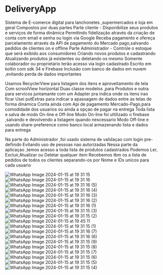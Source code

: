 ﻿# DeliveryApp

Sistema de E-comerce digital para lanchonetes ,supermercados e loja em geral
Compostos por duas partes
Parte cliente -
Disponibilize seus produtos e serviços de forma dinâmica 
Permitindo fidelização através da criação de conta com email e senha ou login via Google 
Receba pagamento e ofereça parcelamento através da API de pagamento do Mercado pago,salvando pedidos de clientes on e offline 
Parte Administrador -
Controle o estoque que será exibido aos consumidores 
Criando novos produtos e cadastrando 
Atualizando produtos já existentes ou deletando os mesmo
Somente colaborador ou proprietário terão acesso via login cadastrado
Escrito em koltin com sdk 34 e Firebase 
Inclusão com banco de dados em nuvem ,evitando perda de dados importantes

Usamos RecyclerView para listagem dos itens e aproveitamento de tela 
Com scroolView horizontal
Duas classe modelos ,para Produtos e outra para servicos
juntamante com um Adapter pra indica onde os itens irao ficar
Usei putExtras para indicar a apassagem de dados entre as telas de forma dinamica
Conta ainda com Api de pagamento Mercado-Pago,para comodidade dos usuarios ou ainda a opçao de pagar na entrega
Toda lista e salva de modo On-line e Off-line
Modo On-line foi ultilizado o firebase ,salvando e devolvendo a listagem quando nescessario
Modo Off-line e usando share-preference como banco local armazenando lista e dados para entrega

Na parte do Administrador ,foi usado sistema de validaçao com login pre-definido
Evitando uso de pessoas nao autorizadas
Nessa parte da aplicaçao ,temos acesso a toda lista de produtos cadastrados
Podemos Ler, Excluir,Atualizar ou Deletar qualquer item 
Recebemos tbm os a lista de pedidos de todos os clientes separando-os por Nome e IDs unicos para cada usuario











 
 ![WhatsApp Image 2024-01-15 at 19 31 15](https://github.com/KmkzD3ev/DeliveryApp/assets/141889210/97ce62d1-3eb4-4b79-9141-1c4c97a9428d)
![WhatsApp Image 2024-01-15 at 19 31 16](https://github.com/KmkzD3ev/DeliveryApp/assets/141889210/580c285d-9e6e-445f-a9fb-536b49716ebb)
 ![WhatsApp Image 2024-01-15 at 19 31 16 (5)](https://github.com/KmkzD3ev/DeliveryApp/assets/141889210/f0252df2-2865-4ce5-a699-7f244556c66f)
![WhatsApp Image 2024-01-15 at 19 31 16 (4)](https://github.com/KmkzD3ev/DeliveryApp/assets/141889210/bf5d47e0-ee5c-4b46-825c-f80c7e297047)
![WhatsApp Image 2024-01-15 at 19 31 16 (3)](https://github.com/KmkzD3ev/DeliveryApp/assets/141889210/94bcf223-cacf-477c-b9cc-2f63e52bd2ed)
![WhatsApp Image 2024-01-15 at 19 31 16 (2)](https://github.com/KmkzD3ev/DeliveryApp/assets/141889210/8c54082b-c189-4272-b5c6-6168171759e6)
![WhatsApp Image 2024-01-15 at 19 31 16 (1)](https://github.com/KmkzD3ev/DeliveryApp/assets/141889210/913f3b4a-ef46-48d0-85be-a62406657c01)
![WhatsApp Image 2024-01-15 at 19 31 15 (3)](https://github.com/KmkzD3ev/DeliveryApp/assets/141889210/fb0630b0-8a65-4b60-836d-ed872e0979cd)
![WhatsApp Image 2024-01-15 at 19 31 15 (2)](https://github.com/KmkzD3ev/DeliveryApp/assets/141889210/9ae49f09-5cfc-476b-87e7-a46adc34c576)
![WhatsApp Image 2024-01-15 at 19 45 11](https://github.com/KmkzD3ev/DeliveryApp/assets/141889210/8042a014-f08f-4a83-8cbf-4673adea59a5)
![WhatsApp Image 2024-01-15 at 19 31 15 (1)](https://github.com/KmkzD3ev/DeliveryApp/assets/141889210/ad3e6bee-aa58-481e-a613-3803b101a701)
![WhatsApp Image 2024-01-15 at 19 31 16 (7)](https://github.com/KmkzD3ev/DeliveryApp/assets/141889210/8e2e2cca-efa5-4419-917d-2b52cfc22074)
![WhatsApp Image 2024-01-15 at 19 31 16 (6)](https://github.com/KmkzD3ev/DeliveryApp/assets/141889210/d7f531eb-bff1-49f8-83c0-2a67ad128fb1)
![WhatsApp Image 2024-01-15 at 19 31 15 (9)](https://github.com/KmkzD3ev/DeliveryApp/assets/141889210/ee87e504-2594-42e0-b419-ee581767bc08)
![WhatsApp Image 2024-01-15 at 19 31 15 (8)](https://github.com/KmkzD3ev/DeliveryApp/assets/141889210/18c5782d-f9c8-432e-a330-4d87fe2c1a34)
![WhatsApp Image 2024-01-15 at 19 31 15 (7)](https://github.com/KmkzD3ev/DeliveryApp/assets/141889210/b0811743-454b-4ca0-b64e-eb3be50385bf)
![WhatsApp Image 2024-01-15 at 19 31 15 (6)](https://github.com/KmkzD3ev/DeliveryApp/assets/141889210/ee060db0-acc1-46b9-8485-f946f6213a88)
![WhatsApp Image 2024-01-15 at 19 31 15 (5)](https://github.com/KmkzD3ev/DeliveryApp/assets/141889210/d6410085-fc9f-4d6f-8ab2-30271d4d1576)
![WhatsApp Image 2024-01-15 at 19 31 15 (4)](https://github.com/KmkzD3ev/DeliveryApp/assets/141889210/32df68e2-def4-41b7-b967-b175c97fbc2e)
